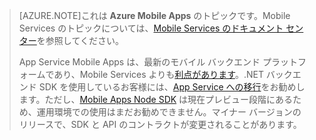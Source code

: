 >[AZURE.NOTE]これは **Azure Mobile Apps** のトピックです。Mobile Services のトピックについては、[Mobile Services のドキュメント センター](/documentation/services/mobile-services/)を参照してください。
>
>App Service Mobile Apps は、最新のモバイル バックエンド プラットフォームであり、Mobile Services よりも[利点があります](app-service-mobile-value-prop-migration-from-mobile-services.md)。.NET バックエンド SDK を使用しているお客様には、[App Service への移行](app-service-mobile-dotnet-backend-migrating-from-mobile-services)をお勧めします。ただし、[Mobile Apps Node SDK](https://github.com/azure/azure-mobile-apps-node) は現在プレビュー段階にあるため、運用環境での使用はまだお勧めできません。マイナー バージョンのリリースで、SDK と API のコントラクトが変更されることがあります。

<!---HONumber=AcomDC_1203_2015-->